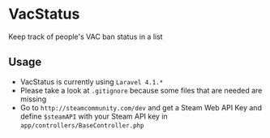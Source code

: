 VacStatus
===========

Keep track of people's VAC ban status in a list

Usage
------

 - VacStatus is currently using `` Laravel 4.1.* ``
 - Please take a look at `` .gitignore `` because some files that are needed are missing
 - Go to `` http://steamcommunity.com/dev `` and get a Steam Web API Key and define `` $steamAPI `` with your Steam API key in `` app/controllers/BaseController.php ``
